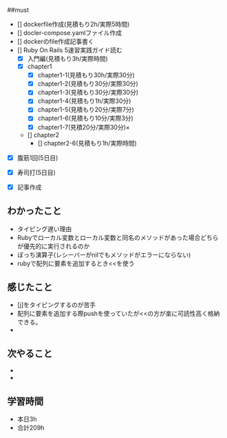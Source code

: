 ##must
- [] dockerfile作成(見積もり2h/実際5時間)
- [] docler-compose.yamlファイル作成
- [] dockerのfile作成記事書く
- [] Ruby On Rails 5速習実践ガイド読む
   - [x] 入門編(見積もり3h/実際時間)
   - [x] chapter1
     - [x] chapter1-1(見積もり30h/実際30分)
     - [x] chapter1-2(見積もり30分/実際30分)
     - [x] chapter1-3(見積もり30分/実際30分)
     - [x] chapter1-4(見積もり1h/実際30分)
     - [x] chapter1-5(見積もり20分/実際7分)
     - [x] chapter1-6(見積もり10分/実際3分)
     - [x] chapter1-7(見積20分/実際30分)×
   - [] chapter2
     - [] chapter2-6(見積もり1h/実際時間)

- [x] 腹筋1回(5日目)
- [x] 寿司打(5日目)
- [x] 記事作成



## わかったこと
- タイピング遅い理由
- Rubyでローカル変数とローカル変数と同名のメソッドがあった場合どちらが優先的に実行されるのか
- ぼっち演算子(レシーバーがnilでもメソッドがエラーにならない)
- rubyで配列に要素を追加するとき<<を使う

## 感じたこと
  - [j]をタイピングするのが苦手
  - 配列に要素を追加する際pushを使っていたが<<の方が楽に可読性高く格納できる。
  - 
    
## 次やること
  - 
  - 
 

## 学習時間
  - 本日3h
  - 合計209h
